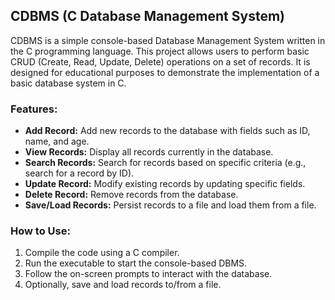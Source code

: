 ## CDBMS (C Database Management System)

CDBMS is a simple console-based Database Management System written in the C programming language. This project allows users to perform basic CRUD (Create, Read, Update, Delete) operations on a set of records. It is designed for educational purposes to demonstrate the implementation of a basic database system in C.

### Features:

- **Add Record:** Add new records to the database with fields such as ID, name, and age.
- **View Records:** Display all records currently in the database.
- **Search Records:** Search for records based on specific criteria (e.g., search for a record by ID).
- **Update Record:** Modify existing records by updating specific fields.
- **Delete Record:** Remove records from the database.
- **Save/Load Records:** Persist records to a file and load them from a file.

### How to Use:

1. Compile the code using a C compiler.
2. Run the executable to start the console-based DBMS.
3. Follow the on-screen prompts to interact with the database.
4. Optionally, save and load records to/from a file.
